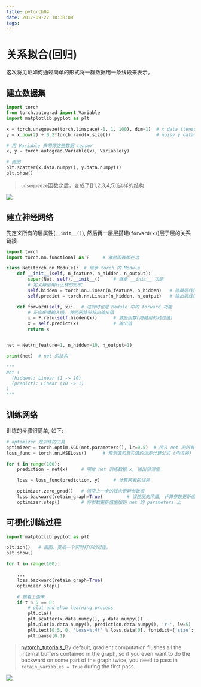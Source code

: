 ```yaml
---
title: pytorch04
date: 2017-09-22 18:38:08
tags:
---
```




# 关系拟合(回归)

这次将见证如何通过简单的形式将一群数据用一条线段来表示。

## 建立数据集

<!-- more -->

```python
import torch
from torch.autograd import Variable
import matplotlib.pyplot as plt

x = torch.unsqueeze(torch.linspace(-1, 1, 100), dim=1)  # x data (tensor), shape=(100, 1)
y = x.pow(2) + 0.2*torch.rand(x.size())                 # noisy y data (tensor), shape=(100, 1)

# 用 Variable 来修饰这些数据 tensor
x, y = torch.autograd.Variable(x), Variable(y)

# 画图
plt.scatter(x.data.numpy(), y.data.numpy())
plt.show()
```

> `unsequeeze`函数之后，变成了[[1,2,3,4,5]]这样的结构

![](/pic/2017-09/figure_2.png)

## 建立神经网络

 先定义所有的层属性(`__init__()`), 然后再一层层搭建(`forward(x)`)层于层的关系链接. 

```python
import torch
import torch.nn.functional as F     # 激励函数都在这

class Net(torch.nn.Module):  # 继承 torch 的 Module
    def __init__(self, n_feature, n_hidden, n_output):
        super(Net, self).__init__()     # 继承 __init__ 功能
        # 定义每层用什么样的形式
        self.hidden = torch.nn.Linear(n_feature, n_hidden)   # 隐藏层线性输出
        self.predict = torch.nn.Linear(n_hidden, n_output)   # 输出层线性输出

    def forward(self, x):   # 这同时也是 Module 中的 forward 功能
        # 正向传播输入值, 神经网络分析出输出值
        x = F.relu(self.hidden(x))      # 激励函数(隐藏层的线性值)
        x = self.predict(x)             # 输出值
        return x


net = Net(n_feature=1, n_hidden=10, n_output=1)

print(net)  # net 的结构

"""
Net (
  (hidden): Linear (1 -> 10)
  (predict): Linear (10 -> 1)
)
"""
```

## 训练网络

训练的步骤很简单, 如下:

```python
# optimizer 是训练的工具
optimizer = torch.optim.SGD(net.parameters(), lr=0.5)  # 传入 net 的所有参数, 学习率.优化器优化神经网络的参数，并传入学习率。
loss_func = torch.nn.MSELoss()      # 预测值和真实值的误差计算公式 (均方差)

for t in range(100):
    prediction = net(x)     # 喂给 net 训练数据 x, 输出预测值

    loss = loss_func(prediction, y)     # 计算两者的误差

    optimizer.zero_grad()   # 清空上一步的残余更新参数值
    loss.backward(retain_graph=True)         # 误差反向传播, 计算参数更新值 参数说明见下面。
    optimizer.step()        # 将参数更新值施加到 net 的 parameters 上
```

## 可视化训练过程

```python
import matplotlib.pyplot as plt

plt.ion()   # 画图，变成一个实时打印的过程。
plt.show()

for t in range(100):

    ...
    loss.backward(retain_graph=True)
    optimizer.step()

    # 接着上面来
    if t % 5 == 0:
        # plot and show learning process
        plt.cla()
        plt.scatter(x.data.numpy(), y.data.numpy())
        plt.plot(x.data.numpy(), prediction.data.numpy(), 'r-', lw=5)
        plt.text(0.5, 0, 'Loss=%.4f' % loss.data[0], fontdict={'size': 20, 'color':  'red'})
        plt.pause(0.1)
```

> [pytorch_tutorials_](http://pytorch.org/tutorials/beginner/former_torchies/autograd_tutorial.html)By default, gradient computation flushes all the internal buffers contained in the graph, so if you even want to do the backward on some part of the graph twice, you need to pass in `retain_variables = True` during the first pass.



![](/pic/2017-09/figure_3.png)
